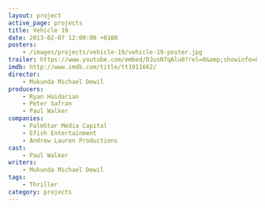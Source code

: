 ```yaml
---
layout: project
active_page: projects
title: Vehicle 19
date: 2013-02-07 12:00:00 +0100
posters:
    - /images/projects/vehicle-19/vehicle-19-poster.jpg
trailer: https://www.youtube.com/embed/DJusN7qAlu0?rel=0&amp;showinfo=0
imdb: http://www.imdb.com/title/tt1911662/
director:
    - Mukunda Michael Dewil
producers:
    - Ryan Haidarian
    - Peter Safran
    - Paul Walker
companies:
    - PalmStar Media Capital
    - Efish Entertainment
    - Andrew Lauren Productions
cast:
    - Paul Walker
writers:
    - Mukunda Michael Dewil
tags:
    - Thriller
category: projects
---
```

